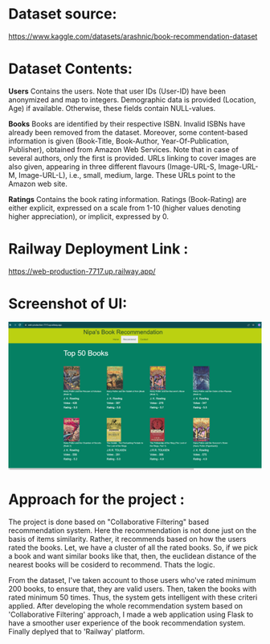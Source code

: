#  Dataset source:
https://www.kaggle.com/datasets/arashnic/book-recommendation-dataset
# Dataset Contents:
**Users**
Contains the users. Note that user IDs (User-ID) have been anonymized and map to integers. Demographic data is provided (Location, Age) if available. Otherwise, these fields contain NULL-values.

**Books**
Books are identified by their respective ISBN. Invalid ISBNs have already been removed from the dataset. Moreover, some content-based information is given (Book-Title, Book-Author, Year-Of-Publication, Publisher), obtained from Amazon Web Services. Note that in case of several authors, only the first is provided. URLs linking to cover images are also given, appearing in three different flavours (Image-URL-S, Image-URL-M, Image-URL-L), i.e., small, medium, large. These URLs point to the Amazon web site.

**Ratings**
Contains the book rating information. Ratings (Book-Rating) are either explicit, expressed on a scale from 1-10 (higher values denoting higher appreciation), or implicit, expressed by 0.

# Railway Deployment Link :
https://web-production-7717.up.railway.app/
# Screenshot of UI:
![HomepageUI](./screenshots/Capture.PNG)
# Approach for the project :
The project is done based on "Collaborative Filtering" based recommendation system. Here the recommendation is not done just on the basis of items similarity. Rather, it recommends based on how the users rated the books. Let, we have a cluster of all the rated books. So, if we pick a book and want similar books like that, then, the euclidean distance of the nearest books will be cosiderd to recommend. Thats the logic.

From the dataset, I've taken account to those users who've rated minimum 200 books, to ensure that, they are valid users. Then, taken the books with rated minimum 50 times. Thus, the system gets intelligent with these criteri applied. After developing the whole recommendation system based on 'Collaborative Filtering' approach, I made a web application using Flask to have a smoother user experience of the book recommendation system. Finally deplyed that to 'Railway' platform.
